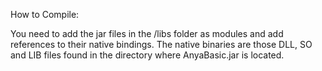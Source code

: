How to Compile:

You need to add the jar files in the /libs folder as modules and
add references to their native bindings. The native binaries are those 
DLL, SO and LIB files found in the directory where AnyaBasic.jar is located.
